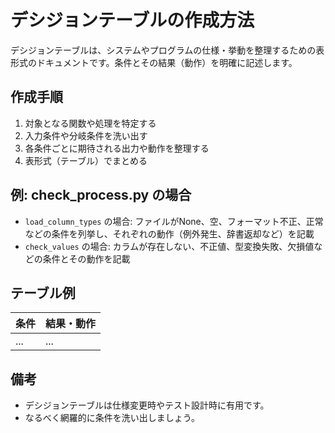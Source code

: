# デシジョンテーブルの作成方法

デシジョンテーブルは、システムやプログラムの仕様・挙動を整理するための表形式のドキュメントです。条件とその結果（動作）を明確に記述します。

## 作成手順
1. 対象となる関数や処理を特定する
2. 入力条件や分岐条件を洗い出す
3. 各条件ごとに期待される出力や動作を整理する
4. 表形式（テーブル）でまとめる

## 例: check_process.py の場合
- `load_column_types` の場合: ファイルがNone、空、フォーマット不正、正常などの条件を列挙し、それぞれの動作（例外発生、辞書返却など）を記載
- `check_values` の場合: カラムが存在しない、不正値、型変換失敗、欠損値などの条件とその動作を記載

## テーブル例
| 条件 | 結果・動作 |
|------|------------|
| ...  | ...        |

## 備考
- デシジョンテーブルは仕様変更時やテスト設計時に有用です。
- なるべく網羅的に条件を洗い出しましょう。
